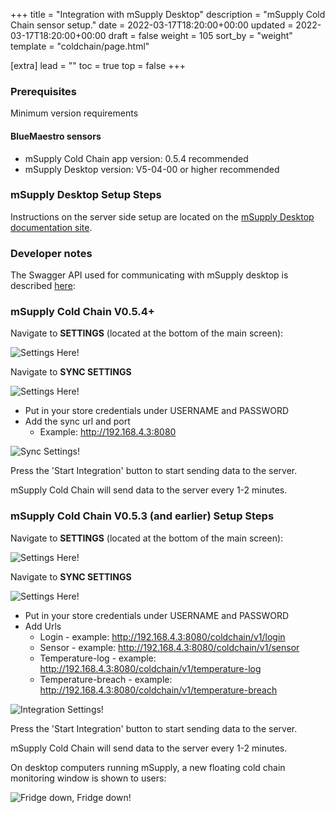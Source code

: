 +++
title = "Integration with mSupply Desktop"
description = "mSupply Cold Chain sensor setup."
date = 2022-03-17T18:20:00+00:00
updated = 2022-03-17T18:20:00+00:00
draft = false
weight = 105
sort_by = "weight"
template = "coldchain/page.html"

[extra]
lead = ""
toc = true
top = false
+++



### Prerequisites

Minimum version requirements  

#### BlueMaestro sensors

* mSupply Cold Chain app version: 0.5.4 recommended
* mSupply Desktop version: V5-04-00 or higher recommended

### mSupply Desktop Setup Steps

Instructions on the server side setup are located on the [mSupply Desktop documentation site](https://docs.msupply.org.nz/cold_chain_equipment:configure_coldchain_app_on_desktop).

### Developer notes

The Swagger API used for communicating with mSupply desktop is described [here](https://app.swaggerhub.com/apis/msupply-foundation/ColdChain/1.0.1#/):

### mSupply Cold Chain V0.5.4+

Navigate to **SETTINGS** (located at the bottom of the main screen): 

![Settings Here!](/coldchain/images/settings_tab.png)

Navigate to **SYNC SETTINGS**

![Settings Here!](/coldchain/images/sync_settings.png)


* Put in your store credentials under USERNAME and PASSWORD
* Add the sync url and port 
    * Example: http://192.168.4.3:8080

![Sync Settings!](/coldchain/images/sync_settings_detail.png)

Press the 'Start Integration' button to start sending data to the server. 

mSupply Cold Chain will send data to the server every 1-2 minutes.


### mSupply Cold Chain V0.5.3 (and earlier) Setup Steps

Navigate to **SETTINGS** (located at the bottom of the main screen): 

![Settings Here!](/coldchain/images/settings_tab.png)

Navigate to **SYNC SETTINGS**

![Settings Here!](/coldchain/images/sync_settings.png)


* Put in your store credentials under USERNAME and PASSWORD
* Add Urls
    * Login - example: http://192.168.4.3:8080/coldchain/v1/login
    * Sensor - example: http://192.168.4.3:8080/coldchain/v1/sensor
    * Temperature-log - example: http://192.168.4.3:8080/coldchain/v1/temperature-log
    * Temperature-breach - example: http://192.168.4.3:8080/coldchain/v1/temperature-breach

![Integration Settings!](/coldchain/images/integration_settings.png)

Press the 'Start Integration' button to start sending data to the server. 

mSupply Cold Chain will send data to the server every 1-2 minutes.

On desktop computers running mSupply, a new floating cold chain monitoring window is shown to users: 

![Fridge down, Fridge down!](/coldchain/images/desktop_notifications.png)


